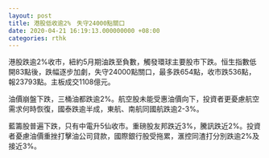 ```yaml
---
layout: post
title: 港股低收逾2%　失守24000點關口
date: 2020-04-21 16:19:13.000000000 +08:00
categories: rthk
---
```


港股跌逾2%收市，紐約5月期油跌至負數，觸發環球主要股市下跌。恒生指數低開83點後，跌幅逐步加劇，失守24000點關口，最多跌654點，收市跌536點，報23793點。主板成交1108億元。

油價崩盤下跌，三桶油都跌逾2%。航空股未能受惠油價向下，投資者更憂慮航空需求何時恢復，國泰跌逾半成，東航、南航同國航跌逾2-3%。

藍籌股普遍下跌，只有中電升5仙收市。重磅股友邦跌近3%，騰訊跌近2%。投資者憂慮油價重挫打擊油公司貸款，國際銀行股受拖累，滙控同渣打分別跌逾2%及接近3%。
